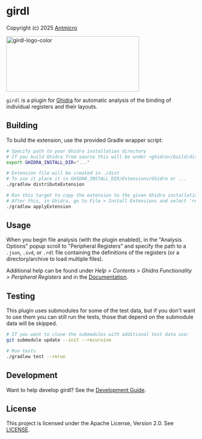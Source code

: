 # girdl

Copyright (c) 2025 [Antmicro](https://www.antmicro.com)

<img width="353" height="147" alt="girdl-logo-color" src="https://github.com/user-attachments/assets/8b41fafc-225b-4c11-b1bd-e24ae1df5e1d" />

`girdl` is a plugin for [Ghidra](https://github.com/NationalSecurityAgency/ghidra) for automatic analysis of the binding of individual registers and their layouts.

## Building

To build the extension, use the provided Gradle wrapper script:

```bash
# Specify path to your Ghidra installation directory
# If you build Ghidra from source this will be under <ghidra>/build/dist/ghidra_<version>
export GHIDRA_INSTALL_DIR="..."

# Extension file will be created in ./dist
# To use it place it in GHIDRA_INSTALL_DIR/Extensions/Ghidra or ...
./gradlew distributeExtension

# Run this target to copy the extension to the given Ghidra installation
# After this, in Ghidra, go to File > Install Extensions and select 'renode' from the list
./gradlew applyExtension
```

## Usage

When you begin file analysis (with the plugin enabled), in the "Analysis Options" popup scroll to "Peripheral Registers" and specify the path to a `.json`, `.svd`, or `.rdl` file containing the definitions of the registers (or a directory/archive to load multiple files).

Additional help can be found under *Help > Contents > Ghidra Functionality > Peripheral Registers* and in the [Documentation](docs/index.md).

## Testing

This plugin uses submodules for some of the test data, but if you don't want to use them you can still run the tests, those that depend on the submodule data will be skipped.

```bash
# If you want to clone the submodules with additional test data use:
git submodule update --init --recursive

# Run tests
./gradlew test --rerun
```

## Development

Want to help develop girdl? See the [Development Guide](docs/source/development.md).

## License

This project is licensed under the Apache License, Version 2.0. See [LICENSE](LICENSE).
